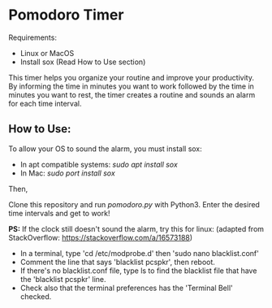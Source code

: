 # Pomodoro Timer

Requirements: 
- Linux or MacOS
- Install sox (Read How to Use section)


This timer helps you organize your routine and improve your productivity. By informing the time in minutes you want to work followed by the time in minutes you want to rest, the timer creates a routine and sounds an alarm for each time interval.

## How to Use:

To allow your OS to sound the alarm, you must install sox:
- In apt compatible systems: *sudo apt install sox*
- In Mac: *sudo port install sox*

Then,

Clone this repository and run *pomodoro.py* with Python3. Enter the desired time intervals and get to work!

**PS:** If the clock still doesn't sound the alarm, try this for linux: (adapted from StackOverflow: https://stackoverflow.com/a/16573188)
- In a terminal, type 'cd /etc/modprobe.d' then 'sudo nano blacklist.conf'
- Comment the line that says 'blacklist pcspkr', then reboot.
- If there's no blacklist.conf file, type ls to find the blacklist file that have the 'blacklist pcspkr' line.
- Check also that the terminal preferences has the 'Terminal Bell' checked.
